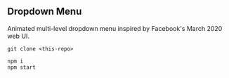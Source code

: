 ## Dropdown Menu

Animated multi-level dropdown menu inspired by Facebook's March 2020 web UI.

```
git clone <this-repo>

npm i
npm start
```
